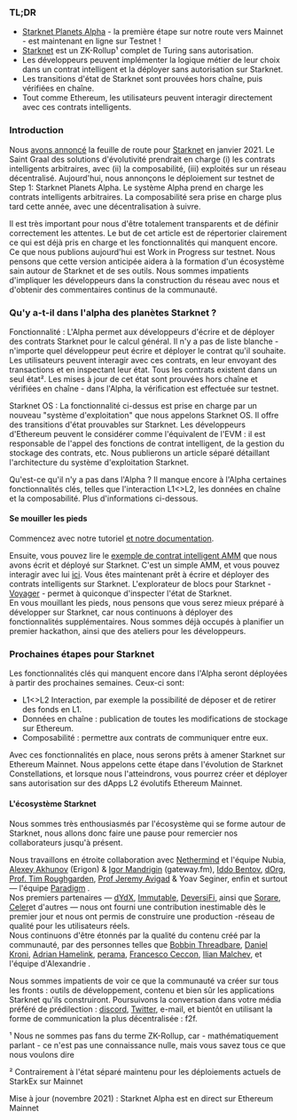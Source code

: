 ### TL;DR

* [Starknet Planets Alpha](https://voyager.online/) - la première étape sur notre route vers Mainnet - est maintenant en ligne sur Testnet !
* [Starknet](https://starkware.co/product/starknet/) est un ZK-Rollup¹ complet de Turing sans autorisation.
* Les développeurs peuvent implémenter la logique métier de leur choix dans un contrat intelligent et la déployer sans autorisation sur Starknet.
* Les transitions d'état de Starknet sont prouvées hors chaîne, puis vérifiées en chaîne.
* Tout comme Ethereum, les utilisateurs peuvent interagir directement avec ces contrats intelligents.

### Introduction

Nous [avons annoncé](https://medium.com/starkware/on-the-road-to-starknet-a-permissionless-stark-powered-l2-zk-rollup-83be53640880) la feuille de route pour [Starknet](https://starkware.co/product/starknet/) en janvier 2021. Le Saint Graal des solutions d'évolutivité prendrait en charge (i) les contrats intelligents arbitraires, avec (ii) la composabilité, (iii) exploités sur un réseau décentralisé. Aujourd'hui, nous annonçons le déploiement sur testnet de Step 1: Starknet Planets Alpha. Le système Alpha prend en charge les contrats intelligents arbitraires. La composabilité sera prise en charge plus tard cette année, avec une décentralisation à suivre.

Il est très important pour nous d'être totalement transparents et de définir correctement les attentes. Le but de cet article est de répertorier clairement ce qui est déjà pris en charge et les fonctionnalités qui manquent encore. Ce que nous publions aujourd'hui est Work in Progress sur testnet. Nous pensons que cette version anticipée aidera à la formation d'un écosystème sain autour de Starknet et de ses outils. Nous sommes impatients d'impliquer les développeurs dans la construction du réseau avec nous et d'obtenir des commentaires continus de la communauté.

### Qu'y a-t-il dans l'alpha des planètes Starknet ?

Fonctionnalité : L'Alpha permet aux développeurs d'écrire et de déployer des contrats Starknet pour le calcul général. Il n'y a pas de liste blanche - n'importe quel développeur peut écrire et déployer le contrat qu'il souhaite. Les utilisateurs peuvent interagir avec ces contrats, en leur envoyant des transactions et en inspectant leur état. Tous les contrats existent dans un seul état². Les mises à jour de cet état sont prouvées hors chaîne et vérifiées en chaîne - dans l'Alpha, la vérification est effectuée sur testnet.

Starknet OS : La fonctionnalité ci-dessus est prise en charge par un nouveau "système d'exploitation" que nous appelons Starknet OS. Il offre des transitions d'état prouvables sur Starknet. Les développeurs d'Ethereum peuvent le considérer comme l'équivalent de l'EVM : il est responsable de l'appel des fonctions de contrat intelligent, de la gestion du stockage des contrats, etc. Nous publierons un article séparé détaillant l'architecture du système d'exploitation Starknet.

Qu'est-ce qu'il n'y a pas dans l'Alpha ? Il manque encore à l'Alpha certaines fonctionnalités clés, telles que l'interaction L1<>L2, les données en chaîne et la composabilité. Plus d'informations ci-dessous.

#### Se mouiller les pieds

Commencez avec notre tutoriel [et notre documentation](https://www.cairo-lang.org/docs/hello_starknet/).

Ensuite, vous pouvez lire le [exemple de contrat intelligent AMM](http://cairo-lang.org/docs/hello_starknet/amm.html) que nous avons écrit et déployé sur Starknet. C'est un simple AMM, et vous pouvez interagir avec lui [ici](https://starkware-amm-demo.netlify.app/swap). Vous êtes maintenant prêt à écrire et déployer des contrats intelligents sur Starknet. L'explorateur de blocs pour Starknet - [Voyager](https://voyager.online/) - permet à quiconque d'inspecter l'état de Starknet.\
En vous mouillant les pieds, nous pensons que vous serez mieux préparé à développer sur Starknet, car nous continuons à déployer des fonctionnalités supplémentaires. Nous sommes déjà occupés à planifier un premier hackathon, ainsi que des ateliers pour les développeurs.

### Prochaines étapes pour Starknet

Les fonctionnalités clés qui manquent encore dans l'Alpha seront déployées à partir des prochaines semaines. Ceux-ci sont:

* L1<>L2 Interaction, par exemple la possibilité de déposer et de retirer des fonds en L1.
* Données en chaîne : publication de toutes les modifications de stockage sur Ethereum.
* Composabilité : permettre aux contrats de communiquer entre eux.

Avec ces fonctionnalités en place, nous serons prêts à amener Starknet sur Ethereum Mainnet. Nous appelons cette étape dans l'évolution de Starknet Constellations, et lorsque nous l'atteindrons, vous pourrez créer et déployer sans autorisation sur des dApps L2 évolutifs Ethereum Mainnet.

#### L'écosystème Starknet

Nous sommes très enthousiasmés par l'écosystème qui se forme autour de Starknet, nous allons donc faire une pause pour remercier nos collaborateurs jusqu'à présent.

Nous travaillons en étroite collaboration avec [Nethermind](https://twitter.com/nethermindeth) et l'équipe Nubia, [Alexey Akhunov](https://twitter.com/realLedgerwatch) (Erigon) & [Igor Mandrigin](https://twitter.com/mandrigin) (gateway.fm), [Iddo Bentov](https://www.cs.cornell.edu/~iddo/), [dOrg](https://twitter.com/dOrg_tech), [Prof. Tim Roughgarden](https://twitter.com/algo_class), [Prof Jeremy Avigad](https://www.andrew.cmu.edu/user/avigad/) & Yoav Seginer, enfin et surtout — l'équipe [Paradigm](https://twitter.com/paradigm) .\
Nos premiers partenaires — [dYdX](https://twitter.com/dydxprotocol), [Immutable](https://twitter.com/Immutable), [DeversiFi](https://twitter.com/deversifi), ainsi que [Sorare](https://twitter.com/SorareHQ), [Celer](https://twitter.com/CelerNetwork)et d'autres — nous ont fourni une contribution inestimable dès le premier jour et nous ont permis de construire une production -réseau de qualité pour les utilisateurs réels.\
Nous continuons d'être étonnés par la qualité du contenu créé par la communauté, par des personnes telles que [Bobbin Threadbare](https://twitter.com/bobbinth), [Daniel Kroni](https://github.com/danielkroeni/cairo-playground/blob/main/anon-bank/README.md), [Adrian Hamelink](https://twitter.com/adr1anh), [perama](https://twitter.com/eth_worm), [Francesco Ceccon](https://twitter.com/ceccon_me), [Ilian Malchev](http://twitter.com/imalchev), et l'équipe d'Alexandrie [](https://blockchainpartner.fr/).

Nous sommes impatients de voir ce que la communauté va créer sur tous les fronts : outils de développement, contenu et bien sûr les applications Starknet qu'ils construiront. Poursuivons la conversation dans votre média préféré de prédilection : [discord](https://discord.gg/uJ9HZTUk2Y), [Twitter](https://twitter.com/CairoLang), e-mail, et bientôt en utilisant la forme de communication la plus décentralisée : f2f.

¹ Nous ne sommes pas fans du terme ZK-Rollup, car - mathématiquement parlant - ce n'est pas une connaissance nulle, mais vous savez tous ce que nous voulons dire

² Contrairement à l'état séparé maintenu pour les déploiements actuels de StarkEx sur Mainnet

Mise à jour (novembre 2021) : Starknet Alpha est en direct sur Ethereum Mainnet